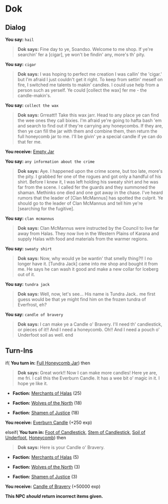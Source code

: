# Dok
## Dialog

**You say:** `hail`



>**Dok says:** Fine day to ye, Soandso.  Welcome to me shop.  If ye're searchin' fer a [cigar], ye won't be findin' any, more's th' pity.

**You say:** `cigar`



>**Dok says:** I was hoping to perfect me creation I was callin' the 'cigar.' but I'm afraid I just couldn't get it right.  To keep from settin' meself on fire, I switched me talents to makin' candles.  I could use help from a person such as yerself.  Ye could [collect the wax] fer me - the candle-makin's.

**You say:** `collect the wax`



>**Dok says:** Grreatt!!  Take this wax jarr.  Head to any place ye can find the wee ones they call bixies. I'm afraid ye're going to hafta bash 'em and search to find out if they're carrying any honeycombs.  If they are, then ye can fill the jar with them and combine them, then return the full honeycomb jar to me. I'll be givin' ye a special candle if ye can do that fer me.


**You receive:**  [Empty Jar](/item/17958)

**You say:** `any information about the crime`



>**Dok says:** Aye. I happened upon the crime scene, but too late, more's the pity.  I grabbed fer one of the rogues and got only a handful of his shirt.  Before I knew it, I was left holding his sweaty shirt and he was far from the scene.  I called fer the guards and they summoned the shaman.  Methinks one died and one got away in the chase.  I've heard rumors that the leader of [Clan McMannus] has spotted the culprit.  Ye should go to the leader of Clan McMannus and tell him ye're [searching for the fugitive].

**You say:** `clan mcmannus`



>**Dok says:** Clan McMannus were instructed by the Council to live far away from Halas.  They now live in the Western Plains of Karana and supply Halas with food and materials from the warmer regions.

**You say:** `sweaty shirt`



>**Dok says:** Now, why would ye be wantin' that smelly thing?!!  I no longer have it.  [Tundra Jack] came into me shop and bought it from me.  He says he can wash it good and make a new collar for Iceberg out of it.

**You say:** `tundra jack`



>**Dok says:** Well, now, let's see...  His name is Tundra Jack.. me first guess would be that ye might find him on the frozen tundra of Everfrost, eh?

**You say:** `candle of bravery`



>**Dok says:** I can make ye a Candle o' Bravery. I'll need th' candlestick, or pieces of it!! And I need a honeycomb. Oh!! And I need a pouch o' Underfoot soil as well.
end

## Turn-Ins



if( **You turn in:** [Full Honeycomb Jar](/item/12222)) then


>**Dok says:** Great work!! Now I can make more candles! Here ye are, me fri. I call this the Everburn Candle. It has a wee bit o' magic in it. I hope ye like it.





* __Faction:__ [Merchants of Halas](/faction/328) (25)


* __Faction:__ [Wolves of the North](/faction/320) (18)


* __Faction:__ [Shamen of Justice](/faction/327) (18)


 **You receive:**  [Everburn Candle](/item/12220) (+250 exp)

elseif( **You turn in:** [Foot of Candlestick](/item/12275), [Stem of Candlestick](/item/12276), [Soil of Underfoot](/item/12282), [Honeycomb](/item/13953)) then


>**Dok says:** Here is your Candle o' Bravery.





* __Faction:__ [Merchants of Halas](/faction/328) (5)


* __Faction:__ [Wolves of the North](/faction/320) (3)


* __Faction:__ [Shamen of Justice](/faction/327) (3)


 **You receive:**  [Candle of Bravery](/item/12277) (+50000 exp)

**This NPC *should* return incorrect items given.**
